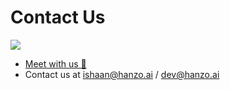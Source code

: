 # Contact Us

[![](https://dcbadge.vercel.app/api/server/wuPM9dRgDw)](https://discord.gg/wuPM9dRgDw)

* [Meet with us 👋](https://calendly.com/d/4mp-gd3-k5k/hanzoai-1-1-onboarding-llm-hosted-version)
* Contact us at ishaan@hanzo.ai / dev@hanzo.ai
